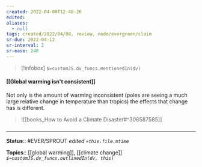 ```yaml
---
created: 2022-04-08T12:48:26 
edited: 
aliases:
  - null
tags: created/2022/04/08, review, node/evergreen/claim
sr-due: 2022-04-12
sr-interval: 2
sr-ease: 248
---
```

> [!infobox]
`$=customJS.dv_funcs.mentionedIn(dv)`

#### [[Global warming isn't consistent]]

Not only is the amount of warming inconsistent (poles are seeing a much large relative change in temperature than tropics) the effects that change has is different.

> ![[books_How to Avoid a Climate Disaster#^306587585]]

### <hr class="footnote"/>

**Status**:: #EVER/SPROUT
*edited `=this.file.mtime`*

**Topics**:: [[global warming]], [[climate change]]
*`$=customJS.dv_funcs.outlinedIn(dv, this)`*
